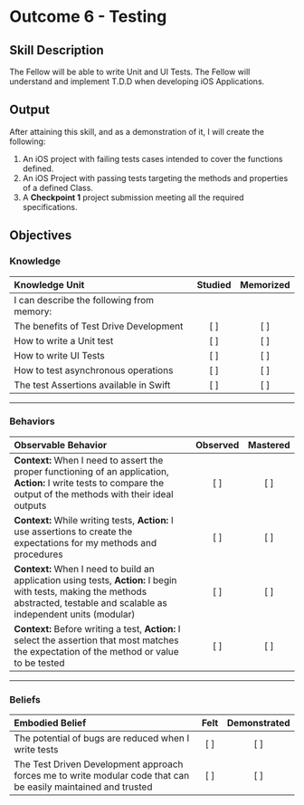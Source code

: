 # Outcome 6 - Testing
## Skill Description

The Fellow will be able to write Unit and UI Tests. The Fellow will understand and implement T.D.D when developing iOS Applications.

## Output

After attaining this skill, and as a demonstration of it, I will create the following:

1. An iOS project with failing tests cases intended to cover the functions defined.
2. An iOS Project with passing tests targeting the methods and properties of a defined Class.
3. A **Checkpoint 1** project submission meeting all the required specifications.

## Objectives
### Knowledge

| Knowledge Unit   |      Studied      | Memorized |
|:-------------|:------------------:|:--------:|
| I can describe the following from memory: | |
| The benefits of Test Drive Development | [ ] | [ ] |
| How to write a Unit test | [ ] | [ ] |
| How to write UI Tests | [ ] | [ ] |
| How to test asynchronous operations | [ ] | [ ] |
| The test Assertions available in Swift | [ ] | [ ] |

-------

### Behaviors

| Observable Behavior   |      Observed      | Mastered |
|:-------------|:------------------:|:--------:|
| **Context:** When I need to assert the proper functioning of an application, **Action:** I write tests to compare the output of the methods with their ideal outputs | [ ] | [ ] |
| **Context:** While writing tests, **Action:** I use assertions to create the expectations for my methods and procedures | [ ] | [ ] |
| **Context:** When I need to build an application using tests, **Action:**  I begin with tests, making the methods abstracted, testable and scalable as independent units (modular) | [ ] | [ ] |
| **Context:** Before writing a test, **Action:** I select the assertion that most matches the expectation of the method or value to be tested | [ ] | [ ] |

-------

### Beliefs

| Embodied Belief   |      Felt      | Demonstrated |
|:-------------|:------------------:|:--------:|
| The potential of bugs are reduced when I write tests | [ ] | [ ] |
| The Test Driven Development approach forces me to write modular code that can be easily maintained and trusted | [ ] | [ ] |
